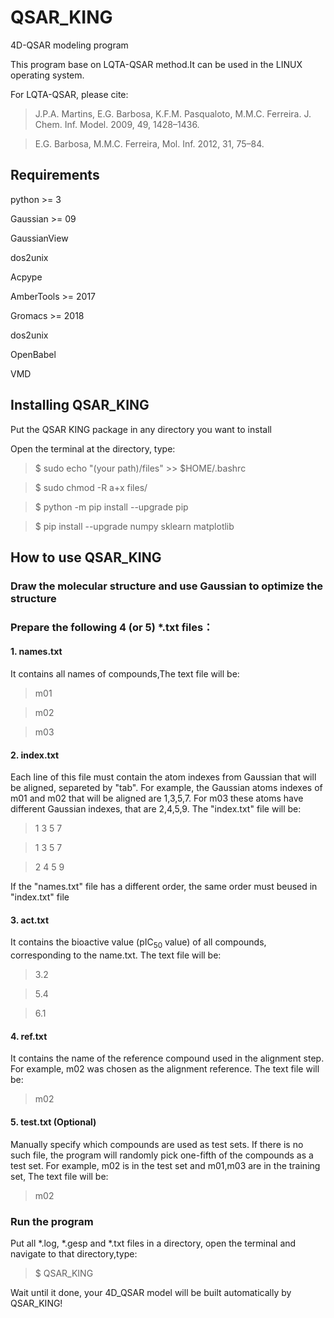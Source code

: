 # QSAR_KING
4D-QSAR modeling program

This program base on LQTA-QSAR method.It can be used in the LINUX operating system.

For LQTA-QSAR, please cite:

>J.P.A. Martins, E.G. Barbosa, K.F.M. Pasqualoto, M.M.C. Ferreira. J. Chem. Inf. Model. 2009, 49, 1428–1436.

>E.G. Barbosa, M.M.C. Ferreira, Mol. Inf. 2012, 31, 75–84.
## Requirements
python >= 3

Gaussian >= 09

GaussianView

dos2unix

Acpype

AmberTools >= 2017

Gromacs >= 2018

dos2unix

OpenBabel

VMD
## Installing QSAR_KING
Put the QSAR KING package in any directory you want to install

Open the terminal at the directory, type:

>$ sudo echo "(your path)/files" >> $HOME/.bashrc

>$ sudo chmod -R a+x files/

>$ python -m pip install --upgrade pip

>$ pip install --upgrade numpy sklearn matplotlib
## How to use QSAR_KING
### Draw the molecular structure and use Gaussian to optimize the structure
### Prepare the following 4 (or 5) *.txt files：
#### 1. names.txt
It contains all names of compounds,The text file will be:

>m01

>m02

>m03
#### 2. index.txt
Each line of this file must contain the atom indexes from Gaussian that will be aligned, separeted by "tab". For example, the Gaussian atoms indexes of m01 and m02 that will be aligned are 1,3,5,7. For m03 these atoms have different Gaussian indexes, that are 2,4,5,9. The "index.txt" file will be:

>1  3  5	7
   
>1	3	5	7
   
>2	4	5	9

If the "names.txt" file has a different order, the same order must beused in "index.txt" file
#### 3. act.txt
It contains the bioactive value (pIC<sub>50</sub> value) of all compounds, corresponding to the name.txt. The text file will be:

>3.2

>5.4

>6.1
#### 4. ref.txt
It contains the name of the reference compound used in the alignment step. For example, m02 was chosen as the alignment reference. The text file will be:

>m02

#### 5. test.txt (Optional)
Manually specify which compounds are used as test sets. If there is no such file, the program will randomly pick one-fifth of the compounds as a test set. For example, m02 is in the test set and m01,m03 are in the training set, The text file will be:

>m02

### Run the program
Put all *.log, *.gesp and *.txt files in a directory, open the terminal and navigate to that directory,type:

>$ QSAR_KING

Wait until it done, your 4D_QSAR model will be built automatically by QSAR_KING!
